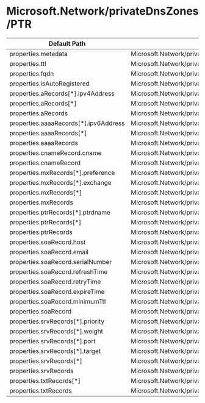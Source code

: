 # Microsoft.Network/privateDnsZones/PTR

| Default Path | Alias |
|---|---|
| properties.metadata | Microsoft.Network/privateDnsZones/PTR/metadata |
| properties.ttl | Microsoft.Network/privateDnsZones/PTR/ttl |
| properties.fqdn | Microsoft.Network/privateDnsZones/PTR/fqdn |
| properties.isAutoRegistered | Microsoft.Network/privateDnsZones/PTR/isAutoRegistered |
| properties.aRecords[*].ipv4Address | Microsoft.Network/privateDnsZones/PTR/aRecords[*].ipv4Address |
| properties.aRecords[*] | Microsoft.Network/privateDnsZones/PTR/aRecords[*] |
| properties.aRecords | Microsoft.Network/privateDnsZones/PTR/aRecords |
| properties.aaaaRecords[*].ipv6Address | Microsoft.Network/privateDnsZones/PTR/aaaaRecords[*].ipv6Address |
| properties.aaaaRecords[*] | Microsoft.Network/privateDnsZones/PTR/aaaaRecords[*] |
| properties.aaaaRecords | Microsoft.Network/privateDnsZones/PTR/aaaaRecords |
| properties.cnameRecord.cname | Microsoft.Network/privateDnsZones/PTR/cnameRecord.cname |
| properties.cnameRecord | Microsoft.Network/privateDnsZones/PTR/cnameRecord |
| properties.mxRecords[*].preference | Microsoft.Network/privateDnsZones/PTR/mxRecords[*].preference |
| properties.mxRecords[*].exchange | Microsoft.Network/privateDnsZones/PTR/mxRecords[*].exchange |
| properties.mxRecords[*] | Microsoft.Network/privateDnsZones/PTR/mxRecords[*] |
| properties.mxRecords | Microsoft.Network/privateDnsZones/PTR/mxRecords |
| properties.ptrRecords[*].ptrdname | Microsoft.Network/privateDnsZones/PTR/ptrRecords[*].ptrdname |
| properties.ptrRecords[*] | Microsoft.Network/privateDnsZones/PTR/ptrRecords[*] |
| properties.ptrRecords | Microsoft.Network/privateDnsZones/PTR/ptrRecords |
| properties.soaRecord.host | Microsoft.Network/privateDnsZones/PTR/soaRecord.host |
| properties.soaRecord.email | Microsoft.Network/privateDnsZones/PTR/soaRecord.email |
| properties.soaRecord.serialNumber | Microsoft.Network/privateDnsZones/PTR/soaRecord.serialNumber |
| properties.soaRecord.refreshTime | Microsoft.Network/privateDnsZones/PTR/soaRecord.refreshTime |
| properties.soaRecord.retryTime | Microsoft.Network/privateDnsZones/PTR/soaRecord.retryTime |
| properties.soaRecord.expireTime | Microsoft.Network/privateDnsZones/PTR/soaRecord.expireTime |
| properties.soaRecord.minimumTtl | Microsoft.Network/privateDnsZones/PTR/soaRecord.minimumTtl |
| properties.soaRecord | Microsoft.Network/privateDnsZones/PTR/soaRecord |
| properties.srvRecords[*].priority | Microsoft.Network/privateDnsZones/PTR/srvRecords[*].priority |
| properties.srvRecords[*].weight | Microsoft.Network/privateDnsZones/PTR/srvRecords[*].weight |
| properties.srvRecords[*].port | Microsoft.Network/privateDnsZones/PTR/srvRecords[*].port |
| properties.srvRecords[*].target | Microsoft.Network/privateDnsZones/PTR/srvRecords[*].target |
| properties.srvRecords[*] | Microsoft.Network/privateDnsZones/PTR/srvRecords[*] |
| properties.srvRecords | Microsoft.Network/privateDnsZones/PTR/srvRecords |
| properties.txtRecords[*] | Microsoft.Network/privateDnsZones/PTR/txtRecords[*] |
| properties.txtRecords | Microsoft.Network/privateDnsZones/PTR/txtRecords |

